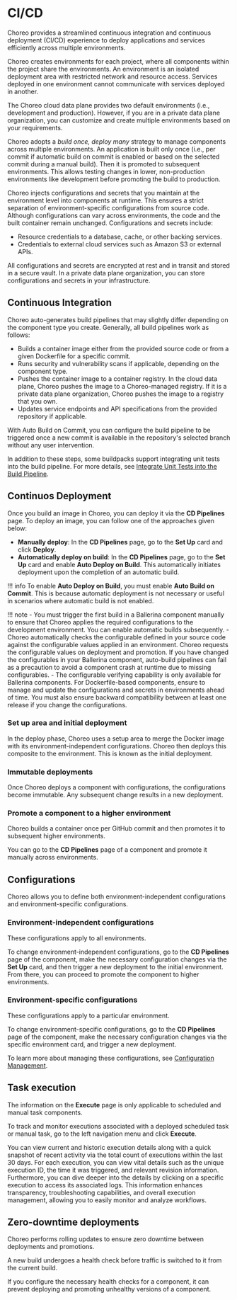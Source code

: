 # CI/CD

Choreo provides a streamlined continuous integration and continuous deployment (CI/CD) experience to deploy applications and services efficiently across multiple environments.

Choreo creates environments for each project, where all components within the project share the environments. An environment is an isolated deployment area with restricted network and resource access. Services deployed in one environment cannot communicate with services deployed in another.

The Choreo cloud data plane provides two default environments (i.e., development and production). However, if you are in a private data plane organization, you can customize and create multiple environments based on your requirements.

Choreo adopts a *build once, deploy many* strategy to manage components across multiple environments. An application is built only once (i.e., per commit if automatic build on commit is enabled or based on the selected commit during a manual build). Then it is promoted to subsequent environments. This allows testing changes in lower, non-production environments like development before promoting the build to production.

Choreo injects configurations and secrets that you maintain at the environment level into components at runtime. This ensures a strict separation of environment-specific configurations from source code. Although configurations can vary across environments, the code and the built container remain unchanged. Configurations and secrets include:

- Resource credentials to a database, cache, or other backing services.
- Credentials to external cloud services such as Amazon S3 or external APIs.

All configurations and secrets are encrypted at rest and in transit and stored in a secure vault. In a private data plane organization, you can store configurations and secrets in your infrastructure.

## Continuous Integration

Choreo auto-generates build pipelines that may slightly differ depending on the component type you create. Generally, all build pipelines work as follows:

- Builds a container image either from the provided source code or from a given Dockerfile for a specific commit.
- Runs security and vulnerability scans if applicable, depending on the component type.
- Pushes the container image to a container registry. In the cloud data plane, Choreo pushes the image to a Choreo-managed registry. If it is a private data plane organization, Choreo pushes the image to a registry that you own.
- Updates service endpoints and API specifications from the provided repository if applicable.

With Auto Build on Commit, you can configure the build pipeline to be triggered once a new commit is available in the repository's selected branch without any user intervention.

In addition to these steps, some buildpacks support integrating unit tests into the build pipeline. For more details, see [Integrate Unit Tests into the Build Pipeline](../develop-components/integrate-unit-tests-into-the-build-pipeline.md).

## Continuos Deployment

Once you build an image in Choreo, you can deploy it via the **CD Pipelines** page. To deploy an image, you can follow one of the approaches given below:

- **Manually deploy**: In the **CD Pipelines** page, go to the **Set Up** card and click **Deploy**.
- **Automatically deploy on build**: In the **CD Pipelines** page, go to the **Set Up** card and enable **Auto Deploy on Build**. This automatically initiates deployment upon the completion of an automatic build.

!!! info
    To enable **Auto Deploy on Build**, you must enable **Auto Build on Commit**. This is because automatic deployment is not necessary or useful in scenarios where automatic build is not enabled.

!!! note
    - You must trigger the first build in a Ballerina component manually to ensure that Choreo applies the required configurations to the development environment. You can enable automatic builds subsequently.
    - Choreo automatically checks the configurable defined in your source code against the configurable values applied in an environment. Choreo requests the configurable values on deployment and promotion. If you have changed the configurables in your Ballerina component, auto-build pipelines can fail as a precaution to avoid a component crash at runtime due to missing configurables.
    - The configurable verifying capability is only available for Ballerina components. For Dockerfile-based components, ensure to manage and update the configurations and secrets in environments ahead of time. You must also ensure backward compatibility between at least one release if you change the configurations.

### Set up area and initial deployment

In the deploy phase, Choreo uses a setup area to merge the Docker image with its environment-independent configurations. Choreo then deploys this composite to the environment. This is known as the initial deployment.

### Immutable deployments

Once Choreo deploys a component with configurations, the configurations become immutable. Any subsequent change results in a new deployment.

### Promote a component to a higher environment

Choreo builds a container once per GitHub commit and then promotes it to subsequent higher environments.

You can go to the **CD Pipelines** page of a component and promote it manually across environments.

## Configurations

Choreo allows you to define both environment-independent configurations and environment-specific configurations.

### Environment-independent configurations

These configurations apply to all environments.

To change environment-independent configurations, go to the **CD Pipelines** page of the component, make the necessary configuration changes via the **Set Up** card, and then trigger a new deployment to the initial environment. From there, you can proceed to promote the component to higher environments.

### Environment-specific configurations

These configurations apply to a particular environment.

To change environment-specific configurations, go to the **CD Pipelines** page of the component, make the necessary configuration changes via the specific environment card, and trigger a new deployment.

To learn more about managing these configurations, see [Configuration Management](https://wso2.com/choreo/docs/choreo-concepts/configuration-management/).

## Task execution

The information on the **Execute** page is only applicable to scheduled and manual task components.

To track and monitor executions associated with a deployed scheduled task or manual task, go to the left navigation menu and click **Execute**.

You can view current and historic execution details along with a quick snapshot of recent activity via the total count of executions within the last 30 days. For each execution, you can view vital details such as the unique execution ID, the time it was triggered, and relevant revision information. Furthermore, you can dive deeper into the details by clicking on a specific execution to access its associated logs. This information enhances transparency, troubleshooting capabilities, and overall execution management, allowing you to easily monitor and analyze workflows.

## Zero-downtime deployments

Choreo performs rolling updates to ensure zero downtime between deployments and promotions.

A new build undergoes a health check before traffic is switched to it from the current build.

If you configure the necessary health checks for a component, it can prevent deploying and promoting unhealthy versions of a component.
